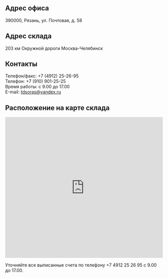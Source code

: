 ---
---
## Адрес офиса
390000, Рязань, ул. Почтовая, д. 58
## Адрес склада
203 км Окружной дороги Москва-Челябинск  
## Контакты
Телефон/факс: +7 (4912) 25-26-95  
Телефон: +7 (910) 901-25-25  
Время работы: с 9.00 до 17.00  
Е-mail: [tdsoras@yandex.ru](mailto:mail@yandex.ru)

## Расположение на карте склада

<iframe frameborder="0" height="449" src="https://yandex.ru/map-widget/v1/?um=constructor%3A0fd7bbf49932bd62f32516b658b6eabad32447a3c2ffa01c9c332ef507af1c2b&amp;source=constructor" width="100%"></iframe>

Уточняйте все выписанные счета по телефону +7 4912 25 26 95 с 9.00 до 17.00.